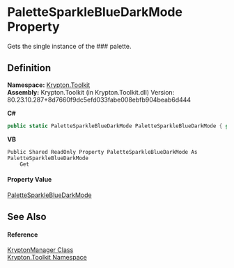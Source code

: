 # PaletteSparkleBlueDarkMode Property


Gets the single instance of the ### palette.



## Definition
**Namespace:** <a href="79d2eac2-21f4-54ff-7552-b20c33c30600.md">Krypton.Toolkit</a>  
**Assembly:** Krypton.Toolkit (in Krypton.Toolkit.dll) Version: 80.23.10.287+8d7660f9dc5efd033fabe008ebfb904beab6d444

**C#**
``` C#
public static PaletteSparkleBlueDarkMode PaletteSparkleBlueDarkMode { get; }
```
**VB**
``` VB
Public Shared ReadOnly Property PaletteSparkleBlueDarkMode As PaletteSparkleBlueDarkMode
	Get
```



#### Property Value
<a href="b1d768c8-7476-1d46-0d8c-3d16a16647d4.md">PaletteSparkleBlueDarkMode</a>

## See Also


#### Reference
<a href="fd000c89-b24b-9dde-c880-bccf31b10060.md">KryptonManager Class</a>  
<a href="79d2eac2-21f4-54ff-7552-b20c33c30600.md">Krypton.Toolkit Namespace</a>  
